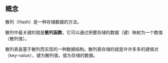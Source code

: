 
## 概念

散列（Hash）是一种存储数据的方法。

散列中最关键的就是**散列函数**，它可以通过把要存储的数据（键）映射为一个数值（散列值）。

散列表是基于散列而实现的一种数据结构。散列表存储的就是许许多多的键值对（key-value），键为散列值，值为存储的数据。

